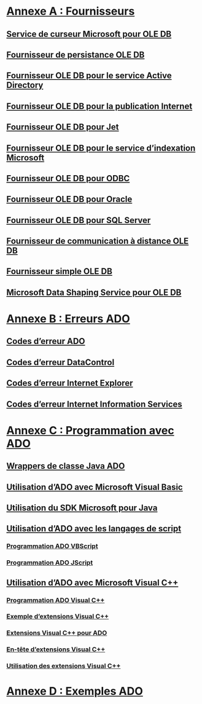 # [Annexe A : Fournisseurs](appendix-a-providers.md)
## [Service de curseur Microsoft pour OLE DB](microsoft-cursor-service-for-ole-db-ado-service-component.md)
## [Fournisseur de persistance OLE DB](microsoft-ole-db-persistence-provider-ado-service-provider.md)
## [Fournisseur OLE DB pour le service Active Directory](microsoft-ole-db-provider-for-microsoft-active-directory-service.md)
## [Fournisseur OLE DB pour la publication Internet](microsoft-ole-db-provider-for-internet-publishing.md)
## [Fournisseur OLE DB pour Jet](microsoft-ole-db-provider-for-microsoft-jet.md)
## [Fournisseur OLE DB pour le service d’indexation Microsoft](microsoft-ole-db-provider-for-microsoft-indexing-service.md)
## [Fournisseur OLE DB pour ODBC](microsoft-ole-db-provider-for-odbc.md)
## [Fournisseur OLE DB pour Oracle](microsoft-ole-db-provider-for-oracle.md)
## [Fournisseur OLE DB pour SQL Server](microsoft-ole-db-provider-for-sql-server.md)
## [Fournisseur de communication à distance OLE DB](microsoft-ole-db-remoting-provider-ado-service-provider.md)
## [Fournisseur simple OLE DB](microsoft-ole-db-simple-provider.md)
## [Microsoft Data Shaping Service pour OLE DB](microsoft-data-shaping-service-for-ole-db-ado-service-provider.md)

# [Annexe B : Erreurs ADO](appendix-b-ado-errors.md)
## [Codes d’erreur ADO](ado-error-codes.md)
## [Codes d’erreur DataControl](datacontrol-error-codes.md)
## [Codes d’erreur Internet Explorer](internet-explorer-error-codes.md)
## [Codes d’erreur Internet Information Services](internet-information-services-error-codes.md)

# [Annexe C : Programmation avec ADO](appendix-c-programming-with-ado.md)
## [Wrappers de classe Java ADO](ado-java-class-wrappers.md)
## [Utilisation d’ADO avec Microsoft Visual Basic](using-ado-with-microsoft-visual-basic.md)
## [Utilisation du SDK Microsoft pour Java](using-the-microsoft-sdk-for-java.md)

## [Utilisation d’ADO avec les langages de script](using-ado-with-scripting-languages.md)
### [Programmation ADO VBScript](vbscript-ado-programming.md)
### [Programmation ADO JScript](jscript-ado-programming.md)
## [Utilisation d’ADO avec Microsoft Visual C++](using-ado-with-microsoft-visual-c.md)
### [Programmation ADO Visual C++](visual-c-ado-programming.md)
### [Exemple d’extensions Visual C++](visual-c-extensions-example.md)
### [Extensions Visual C++ pour ADO](visual-c-extensions-for-ado.md)
### [En-tête d’extensions Visual C++](visual-c-extensions-header.md)
### [Utilisation des extensions Visual C++](using-visual-c-extensions.md)

# [Annexe D : Exemples ADO](appendix-d-ado-samples.md)
